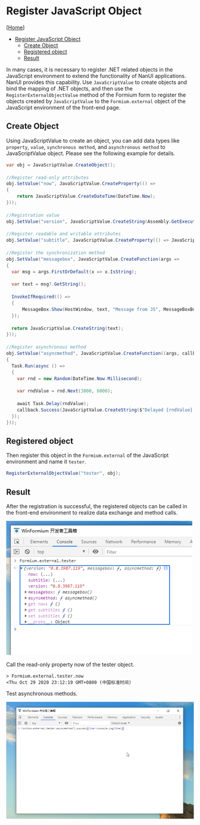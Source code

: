# Register JavaScript Object

[[Home](README.md)]

- [Register JavaScript Object](#register-javascript-object)
  - [Create Object](#create-object)
  - [Registered object](#registered-object)
  - [Result](#result)

In many cases, it is necessary to register .NET related objects in the JavaScript environment to extend the functionality of NanUI applications. NanUI provides this capability. Use `JavaScriptValue` to create objects and bind the mapping of .NET objects, and then use the `RegisterExternalObjectValue` method of the Formium form to register the objects created by `JavaScriptValue` to the `Formium.external` object of the JavaScript environment of the front-end page.

## Create Object

Using JavaScriptValue to create an object, you can add data types like `property`, `value`, `synchronous method`, and `asynchronous method` to JavaScriptValue object. Please see the following example for details.

```csharp
var obj = JavaScriptValue.CreateObject();

//Register read-only attributes
obj.SetValue("now", JavaScriptValue.CreateProperty(() =>
{
    return JavaScriptValue.CreateDateTime(DateTime.Now);
}));

//Registration value
obj.SetValue("version", JavaScriptValue.CreateString(Assembly.GetExecutingAssembly().GetName().Version?.ToString()));

//Register readable and writable attributes
obj.SetValue("subtitle", JavaScriptValue.CreateProperty(() => JavaScriptValue.CreateString(Subtitle), title => Subtitle = title.GetString()));

//Register the synchronization method
obj.SetValue("messagebox", JavaScriptValue.CreateFunction(args =>
{
  var msg = args.FirstOrDefault(x => x.IsString);

  var text = msg?.GetString();

  InvokeIfRequired(() =>
  {
      MessageBox.Show(HostWindow, text, "Message from JS", MessageBoxButtons.OK, MessageBoxIcon.Information);
  });

  return JavaScriptValue.CreateString(text);
}));

//Register asynchronous method
obj.SetValue("asyncmethod", JavaScriptValue.CreateFunction((args, callback) =>
{
  Task.Run(async () =>
  {
    var rnd = new Random(DateTime.Now.Millisecond);

    var rndValue = rnd.Next(3000, 6000);

    await Task.Delay(rndValue);
    callback.Success(JavaScriptValue.CreateString($"Delayed {rndValue} milliseconds"));
  });
}));
```

## Registered object

Then register this object in the `Formium.external` of the JavaScript environment and name it `tester`.

```csharp
RegisterExternalObjectValue("tester", obj);
```

## Result

After the registration is successful, the registered objects can be called in the front-end environment to realize data exchange and method calls.

![result](../images/register-js-object.png)

Call the read-only property now of the tester object.

```console
> Formium.external.tester.now
<Thu Oct 29 2020 23:12:19 GMT+0800 (中国标准时间)
```

Test asynchronous methods.

![async](../images/js-object-async-method.png)
